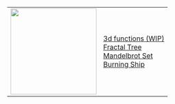 <html>
  <body>
    <table>
      <tr>
        <td><img width="200" src="https://chefpino.github.io/fun/imgs/panepugliese.img.jpeg"></td>
        <td>
            <a href="https://chefpino.github.io/fun/plotmathfunctions/" target="_blank">3d functions (WIP)</a><br>
            <a href="https://chefpino.github.io/fun/fractals/tree/" target="_blank">Fractal Tree</a><br>
            <a href="https://chefpino.github.io/fun/fractals/mandelbrot/" target="_blank">Mandelbrot Set</a><br>
            <a href="https://chefpino.github.io/fun/fractals/burningship/" target="_blank">Burning Ship</a><br>
        </td>
      </tr>
    </table>
  </body>
</html>
